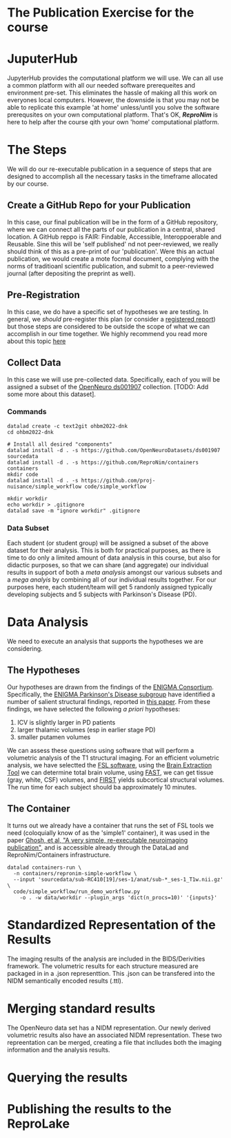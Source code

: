 # The Publication Exercise for the course

# JuputerHub
JupyterHub provides the computational platform we will use. We can all use a common platform with all our needed software prerequeites 
and environment pre-set. This eliminates the hassle of making all this work on everyones local computers. However, the downside is that you 
may not be able to replicate this example 'at home' unless/until you solve the software prerequsites on your own computational platform.
That's OK, ***ReproNim*** is here to help after the course qith your own 'home' computational platform.

# The Steps
We will do our re-executable publication in a sequence of steps that are designed to accomplish all the necessary tasks in the timeframe allocated by our
course.

## Create a GitHub Repo for your Publication
In this case, our final publication will be in the form of a GitHub repository, where we can connect all the parts of our publication in a central, 
shared location. A GitHub reppo is FAIR: Findable, Accessible, Interoppoerable and Reusable. Sine this will be 'self published' nd not peer-reviewed, 
we really should think of this as a pre-print of our 'publication'. Were this an actual publication, we would create a mote focmal document, complying
with the norms of traditioanl scientific publication, and submit to a peer-reviewed journal (after depositing the preprint as well).

## Pre-Registration
In this case, we do have a specific set of hypotheses we are testing. In general, we *should* pre-register this plan (or consider a [registered report]()) 
but those steps are considered to be outside the scope of what we can accomplish in our time together. We highly recommend you read more about this 
topic [here]()

## Collect Data
In this case we will use pre-collected data. Specifically, each of you will be assigned a subset of the [OpenNeuro ds001907]() collection. 
[TODO: Add some more about this dataset]. 

### Commands
```
datalad create -c text2git ohbm2022-dnk
cd ohbm2022-dnk

# Install all desired "components"
datalad install -d . -s https://github.com/OpenNeuroDatasets/ds001907 sourcedata
datalad install -d . -s https://github.com/ReproNim/containers containers
mkdir code
datalad install -d . -s https://github.com/proj-nuisance/simple_workflow code/simple_workflow

mkdir workdir
echo workdir > .gitignore
datalad save -m "ignore workdir" .gitignore
```

### Data Subset
Each student (or student group) will be assigned a subset of the above dataset for their analysis. This is both for practical purposes, as there is 
time to do only a limited amount of data analysis in this course, but also for didactic purposes, so that we can share (and aggregate) our individual 
results in support of both a *meta analysis* amongst our various subsets and a *mega analyis* by combining all of our individual results together. For our
purposes here, each student/team will get 5 randonly assigned typically developing subjects and 5 subjects with Parkinson's Disease (PD).

# Data Analysis
We need to execute an analysis that supports the hypotheses we are considering. 

## The Hypotheses
Our hypotheses are drawn from the findings of the [ENIGMA Consortium](https://enigma.ini.usc.edu/). Specifically, the 
[ENIGMA Parkinson's Disease subgroup](https://enigma.ini.usc.edu/ongoing/enigma-parkinsons/) have identified a number of salient structural findings,
reported in [this paper](https://pubmed.ncbi.nlm.nih.gov/34288137/). From these findings, we have selected the following *a priori* hypotheses:
1. ICV is slightly larger in PD patients
3. larger thalamic volumes (esp in earlier stage PD) 
4. smaller putamen volumes

We can assess these questions using software that will perform a volumetric analysis of the T1 structural imaging. For an efficient volumetric 
analysis, we have selectted the [FSL software](), using the [Brain Extraction Tool]() we can determine total brain volume, using [FAST](), we can 
get tissue (gray, white, CSF) volumes, and [FIRST]() yields subcortical structural volumes. The run time for each subject should ba approximately 
10 minutes.

## The Container
It turns out we already have a container that runs the set of FSL tools we need (coloquially know of as the 'simple1' container), it was used in 
the paper [Ghosh, et al, "A very simple, re-executable neuroimaging publication"](https://f1000research.com/articles/6-124), and is accessible 
already through the DataLad and ReproNim/Containers infrastructure.

```
datalad containers-run \
  -n containers/repronim-simple-workflow \
  --input 'sourcedata/sub-RC410[19]/ses-1/anat/sub-*_ses-1_T1w.nii.gz' \
  code/simple_workflow/run_demo_workflow.py 
    -o . -w data/workdir --plugin_args 'dict(n_procs=10)' '{inputs}'
```

# Standardized Representation of the Results
The imaging results of the analysis are included in the BIDS/Derivities framework. The volumetric results for each structure measured are packaged in
in a .json representtion. This .json can be transfered into the NIDM semantically encoded results (.ttl).

# Merging standard results
The OpenNeuro data set has a NIDM representation. Our newly derived volumetric results also have an associated NIDM representation. These two 
repreentation can be merged, creating a file that inclludes both the imaging information and the analysis results.

# Querying the results


# Publishing the results to the ReproLake

